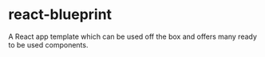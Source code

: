 # react-blueprint
A React app template which can be used off the box and offers many ready to be used components.
